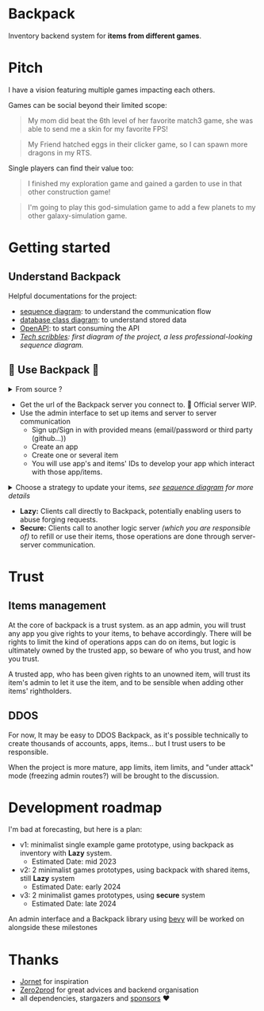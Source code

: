 # Backpack

Inventory backend system for **items from different games**.

# Pitch

I have a vision featuring multiple games impacting each others.

Games can be social beyond their limited scope:
> My mom did beat the 6th level of her favorite match3 game, she was able to send me a skin for my favorite FPS!

> My Friend hatched eggs in their clicker game, so I can spawn more dragons in my RTS.

Single players can find their value too:
> I finished my exploration game and gained a garden to use in that other construction game!

> I'm going to play this god-simulation game to add a few planets to my other galaxy-simulation game.

# Getting started

## Understand Backpack
Helpful documentations for the project:

- [sequence diagram](crates/server/docs/sequence.md): to understand the communication flow
- [database class diagram](crates/server/docs/database.md): to understand stored data
- [OpenAPI](crates/server/docs/openapi3_0.yaml): to start consuming the API
- *[Tech scribbles](Docs/Backpack.drawio.png): first diagram of the project, a less professional-looking sequence diagram.*


## :construction: Use Backpack :construction:

<details>
<summary>From source ?</summary>

- setup your secrets
  - see [.env template](/crates/server/.env.template)
- start the backpack server

</details>

- Get the url of the Backpack server you connect to. :construction: Official server WIP.
- Use the admin interface to set up items and server to server communication
  - Sign up/Sign in with provided means (email/password or third party (github...))
  - Create an app
  - Create one or several item
  - You will use app's and items' IDs to develop your app which interact with those app/items.

<details><summary>Choose a strategy to update your items, <i>see <a href=crates/backpack-server/docs/sequence.md>sequence diagram</a> for more details</i>
</summary>

<p>

```mermaid
flowchart TD
    A[Backpack Authentication]
    LGC('lazy' Game client )
    B[Backpack API]
    SGC('secure' Game client)
    AE[Email/Password]
    AO["(WIP) other auth providers"]
    SG('secure' Game server)

    style LGC stroke:#ffff00,stroke-dasharray: 5 5

    style SGC stroke:#00ff00,stroke-dasharray: 5 5
    style SG stroke:#00ff00,stroke-dasharray: 5 5

    LGC--> A
    LGC --> B
    SGC --> A
    A --> AE
    A --> AO
    SGC --> SG
    SG --> B
```

</p>
</details> 

  - **Lazy:** Clients call directly to Backpack, potentially enabling users to abuse forging requests.
  - **Secure:** Clients call to another logic server *(which you are responsible of)* to refill or use their items, those operations are done through server-server communication.

# Trust

## Items management

At the core of backpack is a trust system. as an app admin, you will trust any app you give rights to your items, to behave accordingly. There will be rights to limit the kind of operations apps can do on items, but logic is ultimately owned by the trusted app, so beware of who you trust, and how you trust.

A trusted app, who has been given rights to an unowned item, will trust its item's admin to let it use the item, and to be sensible when adding other items' rightholders.

## DDOS

For now, It may be easy to DDOS Backpack, as it's possible technically to create thousands of accounts, apps, items... but I trust users to be responsible.

When the project is more mature, app limits, item limits, and "under attack" mode (freezing admin routes?) will be brought to the discussion.

# Development roadmap

I'm bad at forecasting, but here is a plan:

- v1: minimalist single example game prototype, using backpack as inventory with **Lazy** system.
  - Estimated Date: mid 2023
- v2: 2 minimalist games prototypes, using backpack with shared items, still **Lazy** system
  - Estimated Date: early 2024
- v3: 2 minimalist games prototypes, using **secure** system
  - Estimated Date: late 2024

An admin interface and a Backpack library using [bevy](https://bevyengine.org/) will be worked on alongside these milestones

# Thanks

- [Jornet](https://github.com/vleue/jornet) for inspiration
- [Zero2prod](https://www.zero2prod.com) for great advices and backend organisation
- all dependencies, stargazers and [sponsors](https://github.com/sponsors/Vrixyz) :heart:
